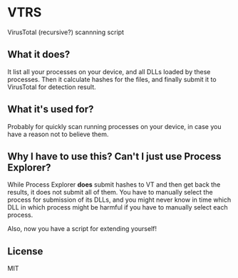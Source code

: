 # VTRS
VirusTotal (recursive?) scannning script

## What it does?
It list all your processes on your device, and all DLLs loaded by these processes. Then it calculate hashes for the files, and finally submit it to VirusTotal for detection result.

## What it's used for?
Probably for quickly scan running processes on your device, in case you have a reason not to believe them.

## Why I have to use this? Can't I just use Process Explorer?
While Process Explorer **does** submit hashes to VT and then get back the results, it does not submit all of them. You have to manually select the process for submission of its DLLs, and you might never know in time which DLL in which process might be harmful if you have to manually select each process.

Also, now you have a script for extending yourself!

## License
MIT
